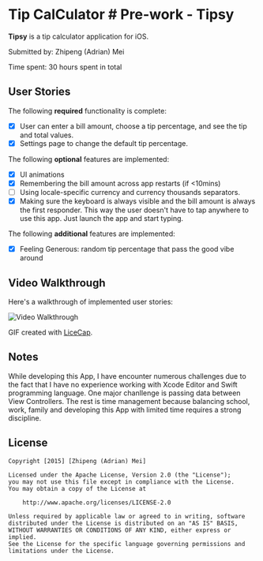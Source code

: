# Tip CalCulator # Pre-work - Tipsy

**Tipsy** is a tip calculator application for iOS.

Submitted by: Zhipeng (Adrian) Mei

Time spent: 30 hours spent in total

## User Stories

The following **required** functionality is complete:

* [x] User can enter a bill amount, choose a tip percentage, and see the tip and total values.
* [x] Settings page to change the default tip percentage.

The following **optional** features are implemented:
* [x] UI animations
* [x] Remembering the bill amount across app restarts (if <10mins)
* [ ] Using locale-specific currency and currency thousands separators.
* [x] Making sure the keyboard is always visible and the bill amount is always the first responder. This way the user doesn't have to tap anywhere to use this app. Just launch the app and start typing.

The following **additional** features are implemented:

- [x] Feeling Generous: random tip percentage that pass the good vibe around

## Video Walkthrough 

Here's a walkthrough of implemented user stories:

<img src='http://i.imgur.com/PRVRGyd.gif' title='Video Walkthrough' width='' alt='Video Walkthrough' />

GIF created with [LiceCap](http://www.cockos.com/licecap/).

## Notes

While developing this App, I have encounter numerous challenges due to the fact that I have no experience working with Xcode Editor and Swift programming language. One major chanllenge is passing data between View Controllers. The rest is time management because balancing school, work, family and developing this App with limited time requires a strong discipline.

## License

    Copyright [2015] [Zhipeng (Adrian) Mei]

    Licensed under the Apache License, Version 2.0 (the "License");
    you may not use this file except in compliance with the License.
    You may obtain a copy of the License at

        http://www.apache.org/licenses/LICENSE-2.0

    Unless required by applicable law or agreed to in writing, software
    distributed under the License is distributed on an "AS IS" BASIS,
    WITHOUT WARRANTIES OR CONDITIONS OF ANY KIND, either express or implied.
    See the License for the specific language governing permissions and
    limitations under the License.
